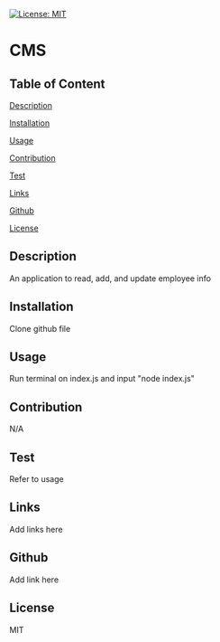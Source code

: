 [![License: MIT](https://img.shields.io/badge/License-MIT-yellow.svg)](https://opensource.org/licenses/MIT)
    
# CMS

  ## Table of Content

  [Description](#description)

  [Installation](#installation)

  [Usage](#usage)

  [Contribution](#contribution)

  [Test](#test)

  [Links](#links)

  [Github](#github)

  [License](#license)

  ## Description
  
  An application to read, add, and update employee info
  
  ## Installation
  
  Clone github file
  
  ## Usage
  
  Run terminal on index.js and input "node index.js"
  
  ## Contribution
  
  N/A
  
  ## Test
  
  Refer to usage
  
  ## Links
  
  Add links here
  
  ## Github
  
  Add link here
  
  ## License
  
  MIT
